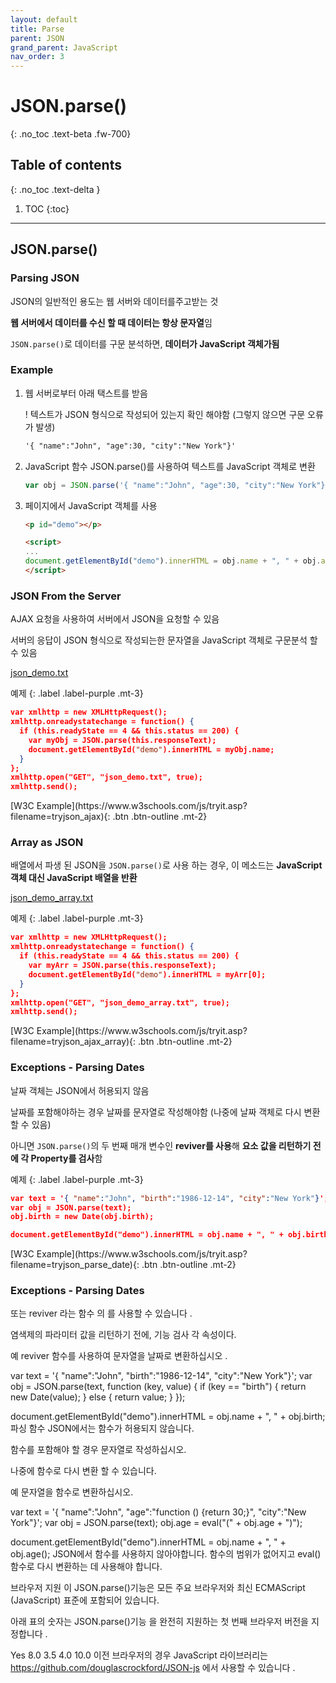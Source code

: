 ```yaml
---
layout: default
title: Parse
parent: JSON
grand_parent: JavaScript
nav_order: 3
---
```


# JSON.parse()
{: .no_toc .text-beta .fw-700}

## Table of contents
{: .no_toc .text-delta }

1. TOC
{:toc}

---

## JSON.parse()

### Parsing JSON

JSON의 일반적인 용도는 웹 서버와 데이터를주고받는 것

**웹 서버에서 데이터를 수신 할 때 데이터는 항상 문자열**임

`JSON.parse()`로 데이터를 구문 분석하면, **데이터가 JavaScript 객체가됨**

### Example

1. 웹 서버로부터 아래 택스트를 받음

    ! 텍스트가 JSON 형식으로 작성되어 있는지 확인 해야함 (그렇지 않으면 구문 오류가 발생)

    ```txt
    '{ "name":"John", "age":30, "city":"New York"}'
    ```

2. JavaScript 함수 JSON.parse()를 사용하여 텍스트를 JavaScript 객체로 변환

    ```js
    var obj = JSON.parse('{ "name":"John", "age":30, "city":"New York"}');
    ```

3. 페이지에서 JavaScript 객체를 사용

    ```html
    <p id="demo"></p>

    <script>
    ...
    document.getElementById("demo").innerHTML = obj.name + ", " + obj.age;
    </script>
    ```

### JSON From the Server

AJAX 요청을 사용하여 서버에서 JSON을 요청할 수 있음

서버의 응답이 JSON 형식으로 작성되는한 문자열을 JavaScript 객체로 구문분석 할 수 있음

[json_demo.txt](https://www.w3schools.com/js/json_demo.txt)

예제
{: .label .label-purple .mt-3}
```json
var xmlhttp = new XMLHttpRequest();
xmlhttp.onreadystatechange = function() {
  if (this.readyState == 4 && this.status == 200) {
    var myObj = JSON.parse(this.responseText);
    document.getElementById("demo").innerHTML = myObj.name;
  }
};
xmlhttp.open("GET", "json_demo.txt", true);
xmlhttp.send();
```

<span class="fs-2">
[W3C Example](https://www.w3schools.com/js/tryit.asp?filename=tryjson_ajax){: .btn  .btn-outline .mt-2}
</span>

### Array as JSON

배열에서 파생 된 JSON을 `JSON.parse()`로 사용 하는 경우, 이 메소드는 **JavaScript 객체 대신 JavaScript 배열을 반환**

[json_demo_array.txt](https://www.w3schools.com/js/json_demo_array.txt)

예제
{: .label .label-purple .mt-3}
```json
var xmlhttp = new XMLHttpRequest();
xmlhttp.onreadystatechange = function() {
  if (this.readyState == 4 && this.status == 200) {
    var myArr = JSON.parse(this.responseText);
    document.getElementById("demo").innerHTML = myArr[0];
  }
};
xmlhttp.open("GET", "json_demo_array.txt", true);
xmlhttp.send();
```

<span class="fs-2">
[W3C Example](https://www.w3schools.com/js/tryit.asp?filename=tryjson_ajax_array){: .btn  .btn-outline .mt-2}
</span>


### Exceptions - Parsing Dates

날짜 객체는 JSON에서 허용되지 않음

날짜를 포함해야하는 경우 날짜를 문자열로 작성해야함 (나중에 날짜 객체로 다시 변환할 수 있음)

아니면 `JSON.parse()`의 두 번째 매개 변수인 **reviver를 사용**해 **요소 값을 리턴하기 전에 각 Property를 검사**함

예제
{: .label .label-purple .mt-3}
```json
var text = '{ "name":"John", "birth":"1986-12-14", "city":"New York"}';
var obj = JSON.parse(text);
obj.birth = new Date(obj.birth);

document.getElementById("demo").innerHTML = obj.name + ", " + obj.birth;
```

<span class="fs-2">
[W3C Example](https://www.w3schools.com/js/tryit.asp?filename=tryjson_parse_date){: .btn  .btn-outline .mt-2}
</span>

### Exceptions - Parsing Dates


또는 reviver 라는 함수 의 를 사용할 수 있습니다 .

염색제의 파라미터 값을 리턴하기 전에, 기능 검사 각 속성이다.

예
reviver 함수를 사용하여 문자열을 날짜로 변환하십시오 .

var text = '{ "name":"John", "birth":"1986-12-14", "city":"New York"}';
var obj = JSON.parse(text, function (key, value) {
  if (key == "birth") {
    return new Date(value);
  } else {
    return value;
  }
});

document.getElementById("demo").innerHTML = obj.name + ", " + obj.birth;
파싱 ​​함수
JSON에서는 함수가 허용되지 않습니다.

함수를 포함해야 할 경우 문자열로 작성하십시오.

나중에 함수로 다시 변환 할 수 있습니다.

예
문자열을 함수로 변환하십시오.

var text = '{ "name":"John", "age":"function () {return 30;}", "city":"New York"}';
var obj = JSON.parse(text);
obj.age = eval("(" + obj.age + ")");

document.getElementById("demo").innerHTML = obj.name + ", " + obj.age();
JSON에서 함수를 사용하지 않아야합니다. 함수의 범위가 없어지고 eval()함수로 다시 변환하는 데 사용해야 합니다.

브라우저 지원
이 JSON.parse()기능은 모든 주요 브라우저와 최신 ECMAScript (JavaScript) 표준에 포함되어 있습니다.

아래 표의 숫자는 JSON.parse()기능 을 완전히 지원하는 첫 번째 브라우저 버전을 지정합니다 .

Yes	8.0	3.5	4.0	10.0
이전 브라우저의 경우 JavaScript 라이브러리는 https://github.com/douglascrockford/JSON-js 에서 사용할 수 있습니다 .
